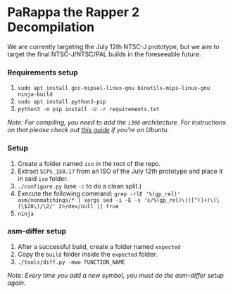 # PaRappa the Rapper 2 Decompilation

We are currently targeting the July 12th NTSC-J prototype, but we aim to target the final NTSC-J/NTSC/PAL builds in the foreseeable future.

### Requirements setup
1. `sudo apt install gcc-mipsel-linux-gnu binutils-mips-linux-gnu ninja-build`
2. `sudo apt install python3-pip`
3. `python3 -m pip install -U -r requirements.txt`

*Note: For compiling, you need to add the `i386` architecture. For instructions on that please check out [this guide](https://askubuntu.com/questions/454253/how-to-run-32-bit-app-in-ubuntu-64-bit) if you're on Ubuntu.*

### Setup

1. Create a folder named `iso` in the root of the repo.
2. Extract `SCPS_150.17` from an ISO of the July 12th prototype and place it in said `iso` folder.
3. `./configure.py` (use `-c` to do a clean split.)
4. Execute the following command: `grep -rlE '%(gp_rel)' asm/nonmatchings/* | xargs sed -i -E -s 's/%(gp_rel)\(([^)]+)\)\(\$28\)/\2/' 2>/dev/null || true`
5. `ninja`

### asm-differ setup
1. After a successful build, create a folder named `expected`
2. Copy the `build` folder inside the `expected` folder.
3. `./tools/diff.py -mwo FUNCTION_NAME`

*Note: Every time you add a new symbol, you must do the asm-differ setup again.*
